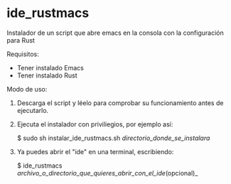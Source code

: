 # ide_rustmacs
Instalador de un script que abre emacs en la consola con la configuración para Rust

Requisitos:
 - Tener instalado Emacs
 - Tener instalado Rust

Modo de uso:
 1. Descarga el script y léelo para comprobar su funcionamiento antes de ejecutarlo.
 2. Ejecuta el instalador con priviliegios, por ejemplo así:
 
    $ sudo sh instalar_ide_rustmacs.sh _directorio_donde_se_instalara_
 4. Ya puedes abrir el "ide" en una terminal, escribiendo:
 
    $ ide_rustmacs _archivo_o_directorio_que_quieres_abrir_con_el_ide_(opcional)_
